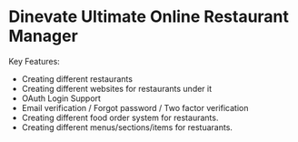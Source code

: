 # Dinevate Ultimate Online Restaurant Manager

Key Features:

- Creating different restaurants
- Creating different websites for restaurants under it
- OAuth Login Support
- Email verification / Forgot password / Two factor verification
- Creating different food order system for restaurants.
- Creating different menus/sections/items for restuarants.

